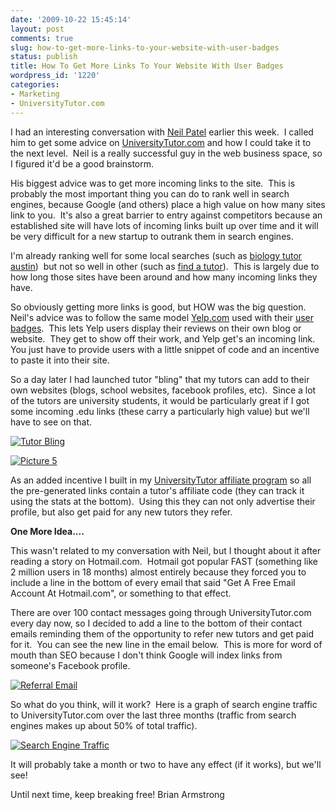 ```yaml
---
date: '2009-10-22 15:45:14'
layout: post
comments: true
slug: how-to-get-more-links-to-your-website-with-user-badges
status: publish
title: How To Get More Links To Your Website With User Badges
wordpress_id: '1220'
categories:
- Marketing
- UniversityTutor.com
---
```


I had an interesting conversation with [Neil Patel](http://www.quicksprout.com/) earlier this week.  I called him to get some advice on [UniversityTutor.com](http://www.UniversityTutor.com) and how I could take it to the next level.  Neil is a really successful guy in the web business space, so I figured it'd be a good brainstorm.

His biggest advice was to get more incoming links to the site.  This is probably the most important thing you can do to rank well in search engines, because Google (and others) place a high value on how many sites link to you.  It's also a great barrier to entry against competitors because an established site will have lots of incoming links built up over time and it will be very difficult for a new startup to outrank them in search engines.

I'm already ranking well for some local searches (such as [biology tutor austin](http://www.google.com/search?q=biology+tutor+austin&ie=utf-8&oe=utf-8&aq=t&rls=org.mozilla:en-US:official&client=firefox-a))  but not so well in other (such as [find a tutor](http://www.google.com/search?hl=en&safe=off&client=firefox-a&rls=org.mozilla%3Aen-US%3Aofficial&hs=YBf&q=find+a+tutor&aq=f&oq=&aqi=g-s10)).  This is largely due to how long those sites have been around and how many incoming links they have.

So obviously getting more links is good, but HOW was the big question.  Neil's advice was to follow the same model [Yelp.com](http://www.Yelp.com) used with their [user badges](http://www.yelp.com/bling).  This lets Yelp users display their reviews on their own blog or website.  They get to show off their work, and Yelp get's an incoming link.  You just have to provide users with a little snippet of code and an incentive to paste it into their site.

So a day later I had launched tutor "bling" that my tutors can add to their own websites (blogs, school websites, facebook profiles, etc).  Since a lot of the tutors are university students, it would be particularly great if I got some incoming .edu links (these carry a particularly high value) but we'll have to see on that.

[![Tutor Bling](http://s3.amazonaws.com/oldbloguploads/2009/10/Picture-4.png)](http://s3.amazonaws.com/oldbloguploads/2009/10/Picture-4.png)

[![Picture 5](http://s3.amazonaws.com/oldbloguploads/2009/10/Picture-5.png)](http://s3.amazonaws.com/oldbloguploads/2009/10/Picture-5.png)

As an added incentive I built in my [UniversityTutor affiliate program](http://www.universitytutor.com/about/affiliate) so all the pre-generated links contain a tutor's affiliate code (they can track it using the stats at the bottom).  Using this they can not only advertise their profile, but also get paid for any new tutors they refer.

**One More Idea....**

This wasn't related to my conversation with Neil, but I thought about it after reading a story on Hotmail.com.  Hotmail got popular FAST (something like 2 million users in 18 months) almost entirely because they forced you to include a line in the bottom of every email that said "Get A Free Email Account At Hotmail.com", or something to that effect.

There are over 100 contact messages going through UniversityTutor.com every day now, so I decided to add a line to the bottom of their contact emails reminding them of the opportunity to refer new tutors and get paid for it.  You can see the new line in the email below.  This is more for word of mouth than SEO because I don't think Google will index links from someone's Facebook profile.

[![Referral Email](http://s3.amazonaws.com/oldbloguploads/2009/10/Picture-13.png)](http://s3.amazonaws.com/oldbloguploads/2009/10/Picture-13.png)

So what do you think, will it work?  Here is a graph of search engine traffic to UniversityTutor.com over the last three months (traffic from search engines makes up about 50% of total traffic).

[![Search Engine Traffic](http://s3.amazonaws.com/oldbloguploads/2009/10/Picture-6.png)](http://s3.amazonaws.com/oldbloguploads/2009/10/Picture-6.png)

It will probably take a month or two to have any effect (if it works), but we'll see!

Until next time, keep breaking free!
Brian Armstrong
